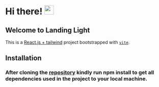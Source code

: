 # Hi there! <img src="https://media.giphy.com/media/hvRJCLFzcasrR4ia7z/giphy.gif" width="29px">

## Welcome to Landing Light

This is a [React.js + tailwind](https://reactjs.org/) project bootstrapped with [`vite`](https://vitejs.dev/guide/).

<!-- ## [GDSC-KWASU Blog](https://blog.dsckwasu.club); -->

## Installation
### After cloning the [repository](https://github.com/iamclement1/Careers-NCK-Tech) kindly run npm install to get all dependencies used in the project to your local machine.
